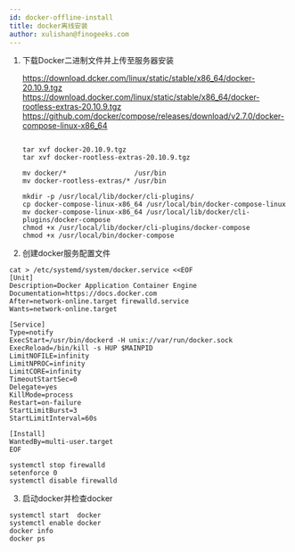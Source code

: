 ```yaml
---
id: docker-offline-install
title: docker离线安装
author: xulishan@finogeeks.com
---
```




1. 下载Docker二进制文件并上传至服务器安装
   
   https://download.dcker.com/linux/static/stable/x86_64/docker-20.10.9.tgz
   https://download.docker.com/linux/static/stable/x86_64/docker-rootless-extras-20.10.9.tgz
   https://github.com/docker/compose/releases/download/v2.7.0/docker-compose-linux-x86_64


   ```shell
   
   tar xvf docker-20.10.9.tgz
   tar xvf docker-rootless-extras-20.10.9.tgz
   
   mv docker/*                 /usr/bin
   mv docker-rootless-extras/* /usr/bin
   
   mkdir -p /usr/local/lib/docker/cli-plugins/
   cp docker-compose-linux-x86_64 /usr/local/bin/docker-compose-linux
   mv docker-compose-linux-x86_64 /usr/local/lib/docker/cli-plugins/docker-compose
   chmod +x /usr/local/lib/docker/cli-plugins/docker-compose
   chmod +x /usr/local/bin/docker-compose
   
   ```

2. 创建docker服务配置文件

```shell
cat > /etc/systemd/system/docker.service <<EOF
[Unit]
Description=Docker Application Container Engine
Documentation=https://docs.docker.com
After=network-online.target firewalld.service
Wants=network-online.target

[Service]
Type=notify
ExecStart=/usr/bin/dockerd -H unix://var/run/docker.sock
ExecReload=/bin/kill -s HUP $MAINPID
LimitNOFILE=infinity
LimitNPROC=infinity
LimitCORE=infinity
TimeoutStartSec=0
Delegate=yes
KillMode=process
Restart=on-failure
StartLimitBurst=3
StartLimitInterval=60s

[Install]
WantedBy=multi-user.target
EOF

systemctl stop firewalld
setenforce 0
systemctl disable firewalld

```
3. 启动docker并检查docker

```shell
systemctl start  docker
systemctl enable docker
docker info
docker ps
```
